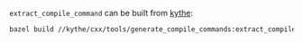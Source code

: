 `extract_compile_command` can be built from [kythe](https://github.com/kythe/kythe):
```bash
bazel build //kythe/cxx/tools/generate_compile_commands:extract_compile_command
```
